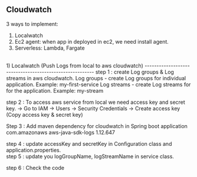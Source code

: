 Cloudwatch
-----------

3 ways to implement:

1) Localwatch
2) Ec2 agent: when app in deployed in ec2, we need install agent.
3) Serverless: Lambda, Fargate
<br>
1) Localwatch (Push Logs from local to aws cloudwatch)
--------------------------------------------------------
step 1 : create Log groups & Log streams in aws cloudwatch.
Log groups - create Log groups for individual application. Example: my-first-service
Log streams - create Log streams for for the application. Example: my-stream

step 2 : To access aws service from local we need access key and secret key.
-> Go to IAM -> Users -> Security Credentials -> Create access key (Copy access key & secret key)

Step 3 : Add maven dependency for cloudwatch in Spring boot application
		</dependency>
			<dependency>
			<groupId>com.amazonaws</groupId>
			<artifactId>aws-java-sdk-logs</artifactId>
			<version>1.12.647</version>
		</dependency>


step 4 : update accessKey and secretKey in Configuration class and application.properties. <br>
step 5 : update you logGroupName, logStreamName in service class.

step 6 : Check the code

